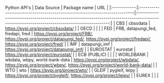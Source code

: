 Python API's
|  Data Source |                                 Package name                                |                                                                       URL                                                                      |
|:------------:|:---------------------------------------------------------------------------:|:----------------------------------------------------------------------------------------------------------------------------------------------:|
| CBS          | cbsodata                                                                    | https://pypi.org/project/cbsodata/                                                                                                             |
| OECD         |                                                                             |                                                                                                                                                |
| FED          | FRB, datapungi_fed, fredapi, fred                                      | https://pypi.org/project/FRB/, https://pypi.org/project/datapungi_fed/, https://pypi.org/project/fredapi/, https://pypi.org/project/fred/ |
| IMF          | datapungi_imf                                                               | https://pypi.org/project/datapungi_imf/                                                                                                        |
| EUROSTAT     | eurostat                                                                    | https://pypi.org/project/eurostat/                                                                                                             |
| ECB (PUBLIC) |                                                                             |                                                                                                                                                |
| WORLDBANK    | wbdata, wbpy, world-bank-data                                           | https://pypi.org/project/wbdata/, https://pypi.org/project/wbpy/, https://pypi.org/project/world-bank-data/                                |
| WTO          | wto                                                                         | https://pypi.org/project/wto/                                                                                                                  |
| GLEIF        | pygleif, leipy                                                           | https://pypi.org/project/pygleif/, https://pypi.org/project/leipy/                                                                          |
| EUREX        |                                                                             |                                                                                                                                                |
